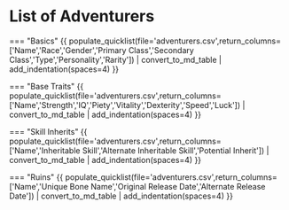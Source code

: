 # List of Adventurers

=== "Basics"
    {{ populate_quicklist(file='adventurers.csv',return_columns=['Name','Race','Gender','Primary Class','Secondary Class','Type','Personality','Rarity']) | convert_to_md_table | add_indentation(spaces=4) }}

=== "Base Traits"
    {{ populate_quicklist(file='adventurers.csv',return_columns=['Name','Strength','IQ','Piety','Vitality','Dexterity','Speed','Luck']) | convert_to_md_table | add_indentation(spaces=4) }}

=== "Skill Inherits" 
    {{ populate_quicklist(file='adventurers.csv',return_columns=['Name','Inheritable Skill','Alternate Inheritable Skill','Potential Inherit']) | convert_to_md_table | add_indentation(spaces=4) }}

=== "Ruins"
    {{ populate_quicklist(file='adventurers.csv',return_columns=['Name','Unique Bone Name','Original Release Date','Alternate Release Date']) | convert_to_md_table | add_indentation(spaces=4) }}
